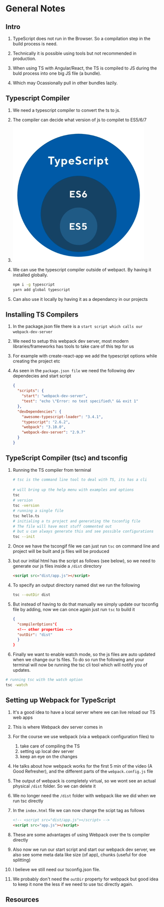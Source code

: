 # General Notes

## Intro

1. TypeScript does not run in the Browser. So a compilation step in the build process is need.

2. Technically it is possible using tools but not recommended in production.

3. When using TS with Angular/React, the TS is compiled to JS during the buld process into one big JS file (a bundle).

4. Which may Ocassionally pull in other bundles lazily.

## Typescript Compiler

1. We need a typescript compiler to convert the ts to js.

2. The compiler can decide what version of js to compilet to ES5/6/7

3. ![TS-vs-JS](../0a-utils/images/ts-vs-js.png)

4. We can use the typescript compiler outside of webpact. By having it installed globally.

   ```bash
   npm i -g typescript
   yarn add global typescript
   ```

5. Can also use it locally by having it as a dependancy in our projects

## Installing TS Compilers

1. In the package.json file there is a `start script which calls our webpack-dev-server`

2. We need to setup this webpack dev server, most modern libraries/frameworks has tools to take care of this tep for us

3. For example with create-react-app we add the typescript options while creating the project etc

4. As seen in the `package.json file` we need the following dev dependecies and start script

   ```json
   {
     "scripts": {
       "start": "webpack-dev-server",
       "test": "echo \"Error: no test specified\" && exit 1"
     },
     "devDependencies": {
       "awesome-typescript-loader": "3.4.1",
       "typescript": "2.6.2",
       "webpack": "3.10.0",
       "webpack-dev-server": "2.9.7"
     }
   }
   ```

## TypeScript Compiler (tsc) and tsconfig

1. Running the TS compiler from terminal

   ```bash
   # tsc is the command line tool to deal with TS, its has a cli

   # will bring up the help menu with examples and options
   tsc
   # version
   tsc -version
   # running a single file
   tsc hello.ts
   # initialing a ts project and generating the tsconfig file
   # The file will have most stuff commented out
   # but u can always generate this and see possible configurations
   tsc --init
   ```

2. Once we have the tscongif file we can just run `tsc` on command line and project will be built and js files will be produced

3. but our initial html has the script as follows (see below), so we need to generate our js files inside a `/dist` directory

   ```html
   <script src="dist/app.js"></script>
   ```

4. To specify an output directory named dist we run the following

   ```bash
   tsc --outDir dist
   ```

5. But instead of having to do that manually we simply update our tsconfig file by adding, now we can once again just run `tsc` to build it

   ```json
   {
     "compilerOptions"{
     <!-- other properties -->
     "outDir": "dist"
     }
   }
   ```

6. Finally we want to enable watch mode, so the js files are auto updated when we change our ts files. To do so run the following and your terminal will now be running the tsc cli tool which will notify you of updates.

```bash
# running tsc with the watch option
tsc -watch
```

## Setting up Webpack for TypeScript

1. It's a good idea to have a local server where we can live reload our TS web apps

2. This is where Webpack dev server comes in

3. For the course we use webpack (via a webpack configuration files) to

   1. take care of compiling the TS
   2. setting up local dev server
   3. keep an eye on the changes

4. He talks about how webpack works for the first 5 min of the video (A Good Refresher), and the different parts of the `webpack.config.js` file

5. The output of webpack is completely virtual, so we wont see an actual physical `/dist` folder. So we can delete it

6. We no longer need the `/dist` folder with webpack like we did when we run tsc directly

7. In the `index.html` file we can now change the scipt tag as follows

   ```html
   <!-- <script src="dist/app.js"></script> -->
   <script src="app.js"></script>
   ```

8. These are some advantages of using Webpack over the ts compiler directly

9. Also now we run our start script and start our webpack dev server, we also see some meta data like size (of app), chunks (useful for doe splitting)

10. I believe we still need our tsconfig.json file.

11. We probably don't need the `outDir` property for webpack but good idea to keep it none the less if we need to use tsc directly again.

## Resources
